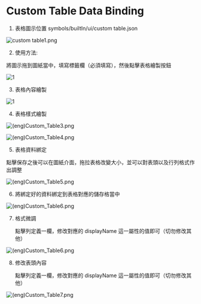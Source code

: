 # Custom Table Data Binding

1.  表格圖示位置 symbols/builtIn/ui/custom table.json

![custom table1.png](image050.png)

2.  使用方法:

將圖示拖到圖紙當中，填寫標籤欄（必須填寫），然後點擊表格繪製按鈕  

![1](image051.png)

3.  表格內容繪製  

![1](image052.png)

4.  表格樣式繪製  

![(eng)Custom_Table3.png](image053.png)

![(eng)Custom_Table4.png](image054.png)

5.  表格資料綁定  

  點擊保存之後可以在圖紙介面，拖拉表格改變大小，並可以對表頭以及行列格式作出調整 

![(eng)Custom_Table5.png](image055.png)

6.  將綁定好的資料綁定到表格對應的儲存格當中

![(eng)Custom_Table6.png](image056.png)

7.  格式微調  

    點擊列定義一欄，修改對應的 displayName 這一屬性的值即可（切勿修改其他）  

![(eng)Custom_Table6.png](image057.png)

8.  修改表頭內容

    點擊列定義一欄，修改對應的 displayName 這一屬性的值即可（切勿修改其他）  

![(eng)Custom_Table7.png](image058.png)
